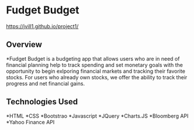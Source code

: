 # Fudget Budget
https://jvill1.github.io/project1/

## Overview
 *Fudget Budget is a budgeting app that allows users who are in need of financial planning help to track spending and set monetary goals with the opportunity to begin exlporing financial markets and tracking their favorite stocks. For users who already own stocks, we offer the ability to track their progress and net financial gains.
 
## Technologies Used

  *HTML
  *CSS
  *Bootstrao
  *Javascript
  *JQuery
  *Charts.JS
  *Bloomberg API
  *Yahoo Finance API
  
 
